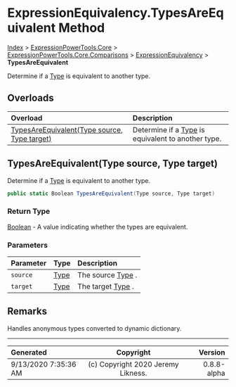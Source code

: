 ﻿# ExpressionEquivalency.TypesAreEquivalent Method

[Index](../index.md) > [ExpressionPowerTools.Core](ExpressionPowerTools.Core.a.md) > [ExpressionPowerTools.Core.Comparisons](ExpressionPowerTools.Core.Comparisons.n.md) > [ExpressionEquivalency](ExpressionPowerTools.Core.Comparisons.ExpressionEquivalency.cs.md) > **TypesAreEquivalent**

Determine if a [Type](https://docs.microsoft.com/dotnet/api/system.type) is equivalent to another type.

## Overloads

| Overload | Description |
| :-- | :-- |
| [TypesAreEquivalent(Type source, Type target)](#typesareequivalenttype-source-type-target) | Determine if a [Type](https://docs.microsoft.com/dotnet/api/system.type) is equivalent to another type. |
## TypesAreEquivalent(Type source, Type target)

Determine if a [Type](https://docs.microsoft.com/dotnet/api/system.type) is equivalent to another type.

```csharp
public static Boolean TypesAreEquivalent(Type source, Type target)
```

### Return Type

 [Boolean](https://docs.microsoft.com/dotnet/api/system.boolean)  - A value indicating whether the types are equivalent.

### Parameters

| Parameter | Type | Description |
| :-- | :-- | :-- |
| `source` | [Type](https://docs.microsoft.com/dotnet/api/system.type) | The source [Type](https://docs.microsoft.com/dotnet/api/system.type) . |
| `target` | [Type](https://docs.microsoft.com/dotnet/api/system.type) | The target [Type](https://docs.microsoft.com/dotnet/api/system.type) . |


## Remarks

Handles anonymous types converted to dynamic dictionary.


---

| Generated | Copyright | Version |
| :-- | :-: | --: |
| 9/13/2020 7:35:36 AM | (c) Copyright 2020 Jeremy Likness. | 0.8.8-alpha |
